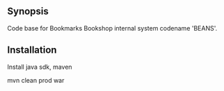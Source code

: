 ## Synopsis

Code base for Bookmarks Bookshop internal system codename 'BEANS'.

## Installation
Install java sdk, maven

mvn clean prod war


